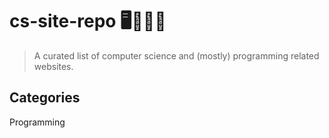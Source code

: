 # cs-site-repo 🖥️👩🏽‍🔬
>A curated list of computer science and (mostly) programming related websites.
## Categories
Programming
